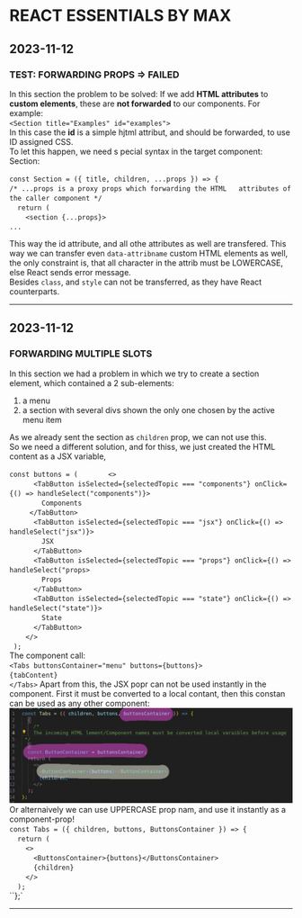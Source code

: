 # REACT ESSENTIALS BY MAX

## 2023-11-12

### TEST: FORWARDING PROPS => FAILED

In this section the problem to be solved:
If we add **HTML attributes** to **custom elements**, these are **not forwarded** to our components.
For example:  
`<Section title="Examples" id="examples">`  
In this case the **id** is a simple hjtml attribut, and should be forwarded, to use ID assigned CSS.  
To let this happen, we need s pecial syntax in the target
component: Section:

`const Section = ({ title, children, ...props }) => {  `  
`/* ...props is a proxy props which forwarding the HTML   attributes of the caller component */`  
`  return (`  
`    <section {...props}>`  
`...`

This way the id attribute, and all othe attributes as well are transfered. This way we can transfer even `data-attribname` custom HTML elements as well, the only constraint is, that all character in the attrib must be LOWERCASE, else React sends error message.  
Besides `class`, and `style` can not be transferred, as they have React counterparts.

---

## 2023-11-12

### FORWARDING MULTIPLE SLOTS

In this section we had a problem in which we try to create a section element, which contained a 2 sub-elements:

1. a menu
2. a section with several divs shown the only one chosen by the active menu item

As we already sent the section as `children` prop, we can not use this.  
So we need a different solution, and for thiss, we just created the HTML content as a JSX variable,

`const buttons = (   `
`    <>`  
`      <TabButton isSelected={selectedTopic === "components"} onClick={() => handleSelect("components")}>`  
`        Components`  
`     </TabButton>`  
`      <TabButton isSelected={selectedTopic === "jsx"} onClick={() => handleSelect("jsx")}>`  
`        JSX`  
`      </TabButton>`  
`      <TabButton isSelected={selectedTopic === "props"} onClick={() => handleSelect("props>`  
`        Props`  
`      </TabButton>`  
`      <TabButton isSelected={selectedTopic === "state"} onClick={() => handleSelect("state")}>`  
`        State`  
`      </TabButton>`  
`    </>`  
` );`  
The component call:  
`<Tabs buttonsContainer="menu" buttons={buttons}>`  
 `{tabContent}`  
`</Tabs>`
Apart from this, the JSX popr can not be used instantly in the component. First it must be converted to a local contant, then this constan can be used as any other component:  
![alt text for screen readers](src/assets/MLTPL_SLOTS.jpg "Local component from JSX variable")  
Or alternaively we can use UPPERCASE prop nam, and use it instantly as a component-prop!  
`const Tabs = ({ children, buttons, ButtonsContainer }) => {`  
`  return (`  
`    <>`  
`      <ButtonsContainer>{buttons}</ButtonsContainer>`  
`      {children}`  
`    </>`  
`  );`  
``};`

---
